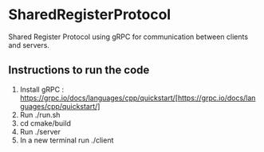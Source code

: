# SharedRegisterProtocol

Shared Register Protocol using gRPC for communication between clients and servers.

## Instructions to run the code

1. Install gRPC : https://grpc.io/docs/languages/cpp/quickstart/[https://grpc.io/docs/languages/cpp/quickstart/]
2. Run ./run.sh
3. cd cmake/build
4. Run ./server
5. In a new terminal run ./client
